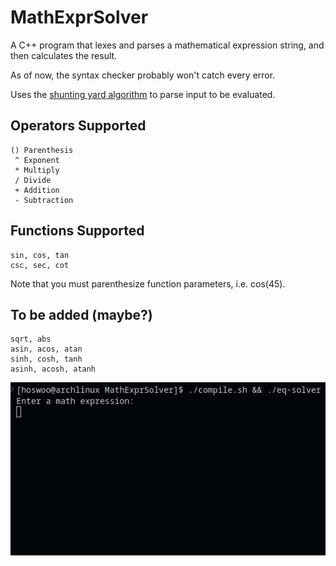 # MathExprSolver 
A C++ program that lexes and parses a mathematical expression string, and then calculates the result.

As of now, the syntax checker probably won't catch every error.

Uses the [shunting yard algorithm](https://en.wikipedia.org/wiki/Shunting_yard_algorithm) to parse input to be evaluated.

## Operators Supported
```
() Parenthesis
 ^ Exponent
 * Multiply
 / Divide
 + Addition
 - Subtraction
```

## Functions Supported
```
sin, cos, tan
csc, sec, cot
```

Note that you must parenthesize function parameters, i.e. cos(45).

## To be added (maybe?)
```
sqrt, abs
asin, acos, atan
sinh, cosh, tanh
asinh, acosh, atanh
```

![Example](images/math-expr-solver.gif)
